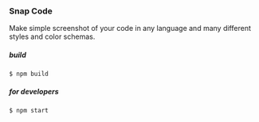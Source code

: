 ### Snap Code

Make simple screenshot of your code in any language and many different styles and color schemas.

##### build
```shell
$ npm build
```
##### for developers
```shell
$ npm start
```

